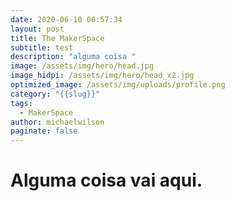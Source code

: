 ```yaml
---
date: 2020-06-10 00:57:34
layout: post
title: The MakerSpace
subtitle: test
description: "alguma coisa "
image: /assets/img/hero/head.jpg
image_hidpi: /assets/img/hero/head_x2.jpg
optimized_image: /assets/img/uploads/profile.png
category: "{{slug}}"
tags:
  - MakerSpace
author: michaelwilson
paginate: false
---
```

# Alguma coisa vai aqui.